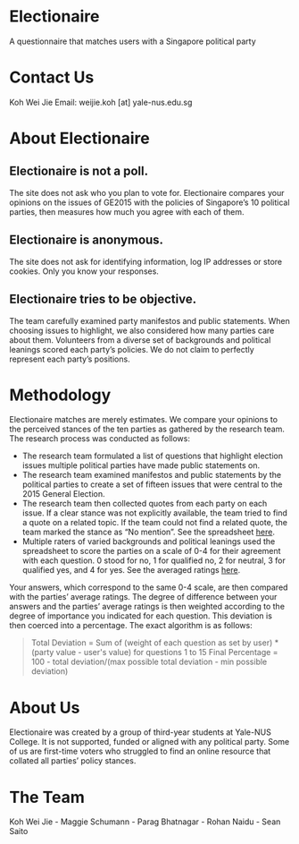 # Electionaire
A questionnaire that matches users with a Singapore political party


# Contact Us
Koh Wei Jie
Email: weijie.koh [at] yale-nus.edu.sg

# About Electionaire

## Electionaire is not a poll.
The site does not ask who you plan to vote for. Electionaire compares your opinions on the issues of GE2015 with the policies of Singapore’s 10 political parties, then measures how much you agree with each of them.

## Electionaire is anonymous.
The site does not ask for identifying information, log IP addresses or store cookies. Only you know your responses.

## Electionaire tries to be objective.

The team carefully examined party manifestos and public statements. When choosing issues to highlight, we also considered how many parties care about them. Volunteers from a diverse set of backgrounds and political leanings scored each party’s policies. We do not claim to perfectly represent each party’s positions.

# Methodology
Electionaire matches are merely estimates. We compare your opinions to the perceived stances of the ten parties as gathered by the research team. The research process was conducted as follows:
* The research team formulated a list of questions that highlight election issues multiple political parties have made public statements on.
* The research team examined manifestos and public statements by the political parties to create a set of fifteen issues that were central to the 2015 General Election.
* The research team then collected quotes from each party on each issue. If a clear stance was not explicitly available, the team tried to find a quote on a related topic. If the team could not find a related quote, the team marked the stance as “No mention”. See the spreadsheet [here](https://docs.google.com/spreadsheets/d/1yOqqxOdEF4vVeGnhlMlJXPVSOU_1Iof44XiB6O_T53Q/edit?usp=sharing).
* Multiple raters of varied backgrounds and political leanings used the spreadsheet to score the parties on a scale of 0-4 for their agreement with each question. 0 stood for no, 1 for qualified no, 2 for neutral, 3 for qualified yes, and 4 for yes. See the averaged ratings [here](https://docs.google.com/spreadsheets/d/1GZdSzXNlJh9Xq7zuv0dSfLtOtVaXWtC93wLk_CjlJlI/edit?usp=sharing).

Your answers, which correspond to the same 0-4 scale, are then compared with the parties’ average ratings. The degree of difference between your answers and the parties’ average ratings is then weighted according to the degree of importance you indicated for each question. This deviation is then coerced into a percentage. The exact algorithm is as follows:

> Total Deviation = Sum of (weight of each question as set by user) * (party value - user's value) for questions 1 to 15
> Final Percentage = 100 - total deviation/(max possible total deviation - min possible deviation)

# About Us
Electionaire was created by a group of third-year students at Yale-NUS College. It is not supported, funded or aligned with any political party. Some of us are first-time voters who struggled to find an online resource that collated all parties’ policy stances.

# The Team
Koh Wei Jie - Maggie Schumann - Parag Bhatnagar - Rohan Naidu - Sean Saito
